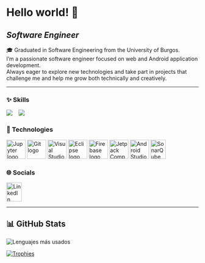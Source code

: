 # Hello world! :wave:

## ***Software Engineer***
🎓 Graduated in Software Engineering from the University of Burgos.  
I’m a passionate software engineer focused on web and Android application development.  
Always eager to explore new technologies and take part in projects that challenge me and help me grow both technically and creatively.

---
### ✨ Skills 
<p align="left">
  <img src="https://skillicons.dev/icons?i=java,python,kotlin,postgresql,c" />  
  &nbsp;&nbsp;
  <img src="https://img.shields.io/badge/Power%20Apps-742774?style=for-the-badge&logo=powerapps&logoColor=white" />
</p>

### 🔨 Technologies
<p align="left">
  <img src="https://cdn.jsdelivr.net/gh/devicons/devicon/icons/jupyter/jupyter-original.svg" width="50" title="Jupyter" alt="Jupyter logo" />
  <img src="https://cdn.jsdelivr.net/gh/devicons/devicon/icons/git/git-original.svg" width="50" title="Git" alt="Git logo" />
  <img src="https://cdn.jsdelivr.net/gh/devicons/devicon/icons/vscode/vscode-original.svg" width="50" title="Visual Studio Code" alt="Visual Studio Code logo" />
  <img src="https://cdn.jsdelivr.net/gh/devicons/devicon/icons/eclipse/eclipse-original.svg" width="50" title="Eclipse" alt="Eclipse logo" />
  <img src="https://www.vectorlogo.zone/logos/firebase/firebase-icon.svg" width="50" title="Firebase" alt="Firebase logo" />
  <img src="https://cdn.jsdelivr.net/gh/devicons/devicon@latest/icons/jetpackcompose/jetpackcompose-original.svg" title="Jetpack Compose" alt="Jetpack Compose logo" height="50" />
  <img src="https://developer.android.com/images/logos/android-studio.svg" title="Android Studio" alt="Android Studio logo" height="50" />
  <img src="https://cdn.jsdelivr.net/gh/devicons/devicon/icons/sonarqube/sonarqube-original.svg" title="SonarQube" alt="SonarQube logo" width="40" height="50" />
</p>
                         
### 🌐 Socials 
<p align="left">
  <a href="https://www.linkedin.com/in/jimena-arnaiz-gonzález-b10978289" target="_blank" rel="noreferrer">
    <img src="https://raw.githubusercontent.com/danielcranney/readme-generator/main/public/icons/socials/linkedin.svg" alt="LinkedIn" width="40" height="50" />
  </a>
</p>
  
---

## 📊 GitHub Stats
![Lenguajes más usados](https://github-readme-stats.vercel.app/api/top-langs/?username=jimenaarnaiz&layout=compact&langs_count=5&theme=dark)

[![Trophies](https://github-profile-trophy.vercel.app/?username=jimenaarnaiz&theme=onedark)](https://github.com/ryo-ma/github-profile-trophy)



